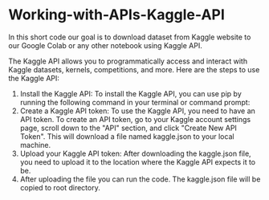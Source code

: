 # Working-with-APIs-Kaggle-API
In this short code our goal is to download dataset from Kaggle website to our Google Colab or any other notebook using Kaggle API.

The Kaggle API allows you to programmatically access and interact with Kaggle datasets, kernels, competitions, and more. Here are the steps to use the Kaggle API:
1) Install the Kaggle API: To install the Kaggle API, you can use pip by running the following command in your terminal or command prompt:
2) Create a Kaggle API token: To use the Kaggle API, you need to have an API token. To create an API token, go to your Kaggle account settings page, scroll down to the "API" section, and click "Create New API Token". This will download a file named kaggle.json to your local machine.
3) Upload your Kaggle API token: After downloading the kaggle.json file, you need to upload it to the location where the Kaggle API expects it to be.
4) After uploading the file you can run the code. The kaggle.json file will be copied to root directory.



